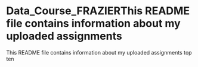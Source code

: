 # Data_Course_FRAZIERThis README file contains information about my uploaded assignments
This README file contains information about my uploaded assignments
top ten
